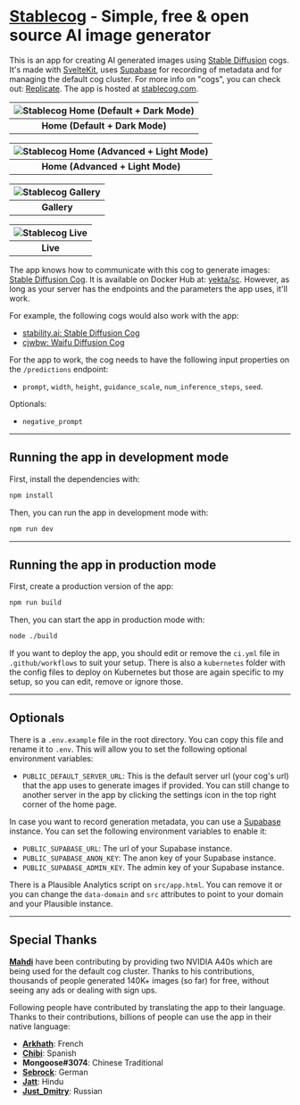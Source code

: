 # [Stablecog](https://stablecog.com) - Simple, free & open source AI image generator

This is an app for creating AI generated images using [Stable Diffusion](https://github.com/CompVis/stable-diffusion) cogs. It's made with [SvelteKit](https://kit.svelte.dev), uses [Supabase](https://supabase.com) for recording of metadata and for managing the default cog cluster. For more info on "cogs", you can check out: [Replicate](https://replicate.com). The app is hosted at [stablecog.com](https://stablecog.com).

| ![Stablecog Home (Default + Dark Mode)](https://stablecog.com/images/mockups/home-default.png) |
| :--------------------------------------------------------------------------------------------: |
|                               <b>Home (Default + Dark Mode)</b>                                |

| ![Stablecog Home (Advanced + Light Mode)](https://stablecog.com/images/mockups/home-advanced-light.png) |
| :-----------------------------------------------------------------------------------------------------: |
|                                   <b>Home (Advanced + Light Mode)</b>                                   |

| ![Stablecog Gallery](https://stablecog.com/images/mockups/gallery.png) |
| :--------------------------------------------------------------------: |
|                             <b>Gallery</b>                             |

| ![Stablecog Live](https://stablecog.com/images/mockups/live.png) |
| :--------------------------------------------------------------: |
|                           <b>Live</b>                            |

The app knows how to communicate with this cog to generate images: [Stable Diffusion Cog](https://github.com/yekta/stable-diffusion-cog). It is available on Docker Hub at: [yekta/sc](https://hub.docker.com/r/yekta/sc). However, as long as your server has the endpoints and the parameters the app uses, it'll work.

For example, the following cogs would also work with the app:

- [stability.ai: Stable Diffusion Cog](https://replicate.com/stability-ai/stable-diffusion)
- [cjwbw: Waifu Diffusion Cog](https://replicate.com/cjwbw/waifu-diffusion)

For the app to work, the cog needs to have the following input properties on the `/predictions` endpoint:

- `prompt`, `width`, `height`, `guidance_scale`, `num_inference_steps`, `seed`.

Optionals:

- `negative_prompt`

---

## Running the app in development mode

First, install the dependencies with:

```bash
npm install
```

Then, you can run the app in development mode with:

```bash
npm run dev
```

---

## Running the app in production mode

First, create a production version of the app:

```bash
npm run build
```

Then, you can start the app in production mode with:

```bash
node ./build
```

If you want to deploy the app, you should edit or remove the `ci.yml` file in `.github/workflows` to suit your setup. There is also a `kubernetes` folder with the config files to deploy on Kubernetes but those are again specific to my setup, so you can edit, remove or ignore those.

---

## Optionals

There is a `.env.example` file in the root directory. You can copy this file and rename it to `.env`. This will allow you to set the following optional environment variables:

- `PUBLIC_DEFAULT_SERVER_URL`: This is the default server url (your cog's url) that the app uses to generate images if provided. You can still change to another server in the app by clicking the settings icon in the top right corner of the home page.

In case you want to record generation metadata, you can use a [Supabase](https://supabase.com) instance. You can set the following environment variables to enable it:

- `PUBLIC_SUPABASE_URL`: The url of your Supabase instance.
- `PUBLIC_SUPABASE_ANON_KEY`: The anon key of your Supabase instance.
- `PUBLIC_SUPABASE_ADMIN_KEY`. The admin key of your Supabase instance.

There is a Plausible Analytics script on `src/app.html`. You can remove it or you can change the `data-domain` and `src` attributes to point to your domain and your Plausible instance.

---

## Special Thanks

[**Mahdi**](https://twitter.com/MahdiMC) have been contributing by providing two NVIDIA A40s which are being used for the default cog cluster. Thanks to his contributions, thousands of people generated 140K+ images (so far) for free, without seeing any ads or dealing with sign ups.

Following people have contributed by translating the app to their language. Thanks to their contributions, billions of people can use the app in their native language:

- [**Arkhath**](https://twitter.com/Arkhath): French
- [**Chibi**](https://twitter.com/CryptoChibs): Spanish
- **Mongoose#3074**: Chinese Traditional
- [**Sebrock**](https://twitter.com/sebrock): German
- [**Jatt**](https://twitter.com/BananoJatt): Hindu
- [**Just_Dmitry**](https://github.com/justdmitry): Russian
